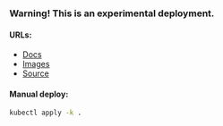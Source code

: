 ### Warning! This is an experimental deployment.

#### URLs:
- [Docs](https://docs.victoriametrics.com/)
- [Images](https://hub.docker.com/r/victoriametrics/victoria-metrics/)
- [Source](https://github.com/VictoriaMetrics/VictoriaMetrics)

#### Manual deploy:
```bash
kubectl apply -k .
```
